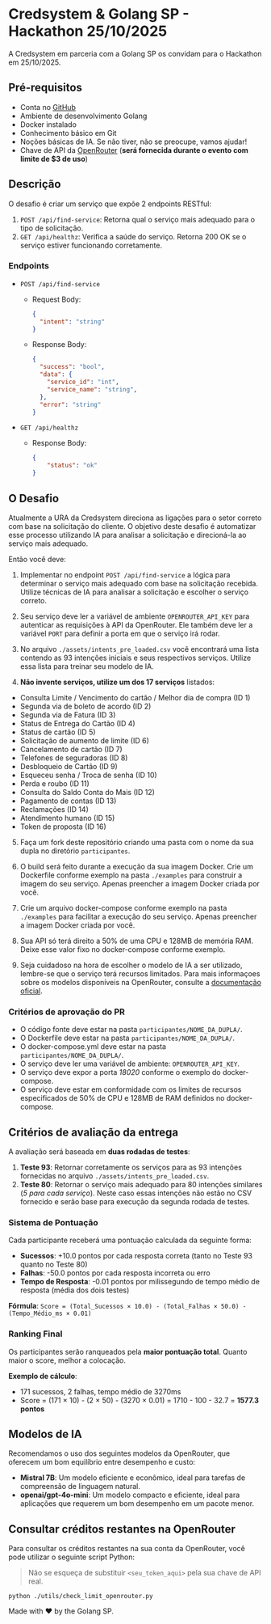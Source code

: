 # Credsystem & Golang SP - Hackathon 25/10/2025

A Credsystem em parceria com a Golang SP os convidam para o Hackathon em 25/10/2025.

## Pré-requisitos

- Conta no [GitHub](https://github.com)
- Ambiente de desenvolvimento Golang
- Docker instalado
- Conhecimento básico em Git
- Noções básicas de IA. Se não tiver, não se preocupe, vamos ajudar!
- Chave de API da [OpenRouter](https://openrouter.ai/) (**será fornecida durante o evento com limite de $3 de uso**)

## Descrição

O desafio é criar um serviço que expõe 2 endpoints RESTful:

1. `POST /api/find-service`: Retorna qual o serviço mais adequado para o tipo de solicitação.
2. `GET /api/healthz`: Verifica a saúde do serviço. Retorna 200 OK se o serviço estiver funcionando corretamente.

### Endpoints

- `POST /api/find-service`

  - Request Body:

    ```json
    {
      "intent": "string"
    }
    ```

  - Response Body:

    ```json
    {
      "success": "bool",
      "data": {
        "service_id": "int",
        "service_name": "string",
      },
      "error": "string"
    }
    ```

- `GET /api/healthz`

  - Response Body:

    ```json
    {
        "status": "ok"
    }
    ```

## O Desafio

Atualmente a URA da Credsystem direciona as ligações para o setor correto com base na solicitação do cliente. O objetivo deste desafio é automatizar esse processo utilizando IA para analisar a solicitação e direcioná-la ao serviço mais adequado.

Então você deve:

1. Implementar no endpoint `POST /api/find-service` a lógica para determinar o serviço mais adequado com base na solicitação recebida. Utilize técnicas de IA para analisar a solicitação e escolher o serviço correto.

2. Seu serviço deve ler a variável de ambiente `OPENROUTER_API_KEY` para autenticar as requisições à API da OpenRouter. Ele também deve ler a variável `PORT` para definir a porta em que o serviço irá rodar.

3. No arquivo `./assets/intents_pre_loaded.csv` você encontrará uma lista contendo as 93  intenções iniciais e seus respectivos serviços. Utilize essa lista para treinar seu modelo de IA.

4. **Não invente serviços, utilize um dos 17 serviços** listados:

- Consulta Limite / Vencimento do cartão / Melhor dia de compra (ID 1)
- Segunda via de boleto de acordo (ID 2)
- Segunda via de Fatura (ID 3)
- Status de Entrega do Cartão (ID 4)
- Status de cartão (ID 5)
- Solicitação de aumento de limite (ID 6)
- Cancelamento de cartão (ID 7)
- Telefones de seguradoras (ID 8)
- Desbloqueio de Cartão (ID 9)
- Esqueceu senha / Troca de senha (ID 10)
- Perda e roubo (ID 11)
- Consulta do Saldo Conta do Mais (ID 12)
- Pagamento de contas (ID 13)
- Reclamações (ID 14)
- Atendimento humano (ID 15)
- Token de proposta (ID 16)

5. Faça um fork deste repositório criando uma pasta com o nome da sua dupla no diretório `participantes`.

6. O build será feito durante a execução da sua imagem Docker. Crie um Dockerfile conforme exemplo na pasta `./examples` para construir a imagem do seu serviço. Apenas preencher a imagem Docker criada por você.

7. Crie um arquivo docker-compose conforme exemplo na pasta `./examples` para facilitar a execução do seu serviço. Apenas preencher a imagem Docker criada por você.

8. Sua API só terá direito a 50% de uma CPU e 128MB de memória RAM. Deixe esse valor fixo no docker-compose conforme exemplo.

9. Seja cuidadoso na hora de escolher o modelo de IA a ser utilizado, lembre-se que o serviço terá recursos limitados. Para mais informaçoes sobre os modelos disponíveis na OpenRouter, consulte a [documentação oficial](https://openrouter.ai/models?o=pricing-high-to-low).

### Critérios de aprovação do PR

- O código fonte deve estar na pasta `participantes/NOME_DA_DUPLA/`.
- O Dockerfile deve estar na pasta `participantes/NOME_DA_DUPLA/`.
- O docker-compose.yml deve estar na pasta `participantes/NOME_DA_DUPLA/`.
- O serviço deve ler uma variável de ambiente: `OPENROUTER_API_KEY`.
- O serviço deve expor a porta *18020* conforme o exemplo do docker-compose.
- O serviço deve estar em conformidade com os limites de recursos especificados de 50% de CPU e 128MB de RAM definidos no docker-compose.

## Critérios de avaliação da entrega

A avaliação será baseada em **duas rodadas de testes**:

1. **Teste 93**: Retornar corretamente os serviços para as 93 intenções fornecidas no arquivo `./assets/intents_pre_loaded.csv`.
2. **Teste 80**: Retornar o serviço mais adequado para 80 intenções similares (*5 para cada serviço*). Neste caso essas intenções não estão no CSV fornecido e serão base para execução da segunda rodada de testes.

### Sistema de Pontuação

Cada participante receberá uma pontuação calculada da seguinte forma:

- **Sucessos**: +10.0 pontos por cada resposta correta (tanto no Teste 93 quanto no Teste 80)
- **Falhas**: -50.0 pontos por cada resposta incorreta ou erro
- **Tempo de Resposta**: -0.01 pontos por milissegundo de tempo médio de resposta (média dos dois testes)

**Fórmula**: `Score = (Total_Sucessos × 10.0) - (Total_Falhas × 50.0) - (Tempo_Médio_ms × 0.01)`

### Ranking Final

Os participantes serão ranqueados pela **maior pontuação total**. Quanto maior o score, melhor a colocação.

**Exemplo de cálculo**:

- 171 sucessos, 2 falhas, tempo médio de 3270ms
- Score = (171 × 10) - (2 × 50) - (3270 × 0.01) = 1710 - 100 - 32.7 = **1577.3 pontos**

## Modelos de IA

Recomendamos o uso dos seguintes modelos da OpenRouter, que oferecem um bom equilíbrio entre desempenho e custo:

- **Mistral 7B**: Um modelo eficiente e econômico, ideal para tarefas de compreensão de linguagem natural.
- **openai/gpt-4o-mini**: Um modelo compacto e eficiente, ideal para aplicações que requerem um bom desempenho em um pacote menor.

## Consultar créditos restantes na OpenRouter

Para consultar os créditos restantes na sua conta da OpenRouter, você pode utilizar o seguinte script Python:

> Não se esqueça de substituir `<seu_token_aqui>` pela sua chave de API real.

```shell
python ./utils/check_limit_openrouter.py
```

Made with :heart: by the Golang SP.
